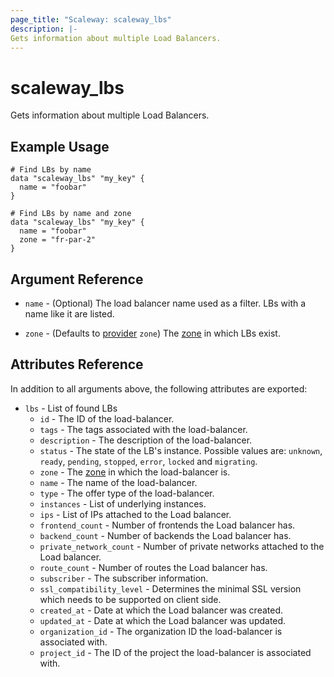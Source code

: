 ```yaml
---
page_title: "Scaleway: scaleway_lbs"
description: |-
Gets information about multiple Load Balancers.
---
```


# scaleway_lbs

Gets information about multiple Load Balancers.

## Example Usage

```hcl
# Find LBs by name
data "scaleway_lbs" "my_key" {
  name = "foobar"
}

# Find LBs by name and zone
data "scaleway_lbs" "my_key" {
  name = "foobar"
  zone = "fr-par-2"
}
```

## Argument Reference

- `name` - (Optional) The load balancer name used as a filter. LBs with a name like it are listed.

- `zone` - (Defaults to [provider](../index.md#zone) `zone`) The [zone](../guides/regions_and_zones.md#zones) in which LBs exist.

## Attributes Reference

In addition to all arguments above, the following attributes are exported:

- `lbs` - List of found LBs
    - `id` - The ID of the load-balancer.
    - `tags` - The tags associated with the load-balancer.
    - `description` - The description of the load-balancer.
    - `status` - The state of the LB's instance. Possible values are: `unknown`, `ready`, `pending`, `stopped`, `error`, `locked` and `migrating`.
    - `zone` - The [zone](../guides/regions_and_zones.md#zones) in which the load-balancer is.
    - `name` - The name of the load-balancer.
    - `type` - The offer type of the load-balancer.
    - `instances` - List of underlying instances.
    - `ips` - List of IPs attached to the Load balancer.
    - `frontend_count` - Number of frontends the Load balancer has.
    - `backend_count` - Number of backends the Load balancer has.
    - `private_network_count` - Number of private networks attached to the Load balancer.
    - `route_count` - Number of routes the Load balancer has.
    - `subscriber` - The subscriber information.
    - `ssl_compatibility_level` - Determines the minimal SSL version which needs to be supported on client side.
    - `created_at` - Date at which the Load balancer was created.
    - `updated_at` - Date at which the Load balancer was updated.
    - `organization_id` - The organization ID the load-balancer is associated with.
    - `project_id` - The ID of the project the load-balancer is associated with.
